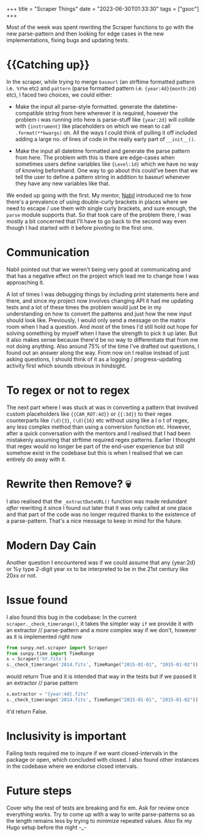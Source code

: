 +++
title = "Scraper Things"
date = "2023-06-30T01:33:30"
tags = ["gsoc"]
+++

Most of the week was spent rewriting the Scraper functions to go with the new parse-pattern and then looking for edge cases in the new implementations, fixing bugs and updating tests.

# {{Catching up}}
In the scraper, while trying to merge `baseurl` (an strftime formatted pattern i.e.` %Y%m` etc) and `pattern` (parse formatted pattern i.e. `{year:4d}{month:2d}` etc), I faced two choices, we could either:

- Make the input all parse-style formatted. generate the datetime-compatible string from here wherever it is required, however the problem i was running into here is parse-stuff like `{year:2d}` will collide with `{instrument}` like placeholders on which we mean to call `.format(**kwargs)` on. All the ways I could think of pulling it off included adding a large no. of lines of code in the really early part of `__init__()`.

- Make the input all datetime formatted and generate the parse pattern from here. The problem with this is there are edge-cases when sometimes users define variables like `{Level:1d}` which we have no way of knowing beforehand. One way to go about this could've been that we tell the user to define a pattern string in addition to baseurl whenever they have any new variables like that.

We ended up going with the first. My mentor, [Nabil](https://github.com/Nabobalis) introduced me to how there's a prevalence of using double-curly brackets in places where we need to escape / use them with single curly brackets, and sure enough, the `parse` module supports that. So that took care of the problem there, I was mostly a bit concerned that I'll have to go back to the second way even though I had started with it before pivoting to the first one.

# Communication
Nabil pointed out that we weren't being very good at communicating and that has a negative effect on the project which lead me to change how I was approaching it.

A lot of times I was debugging things by including print statements here and there, and since my project now involves changing API it had me updating tests and a lot of these times the problem would just be in my understanding on how to convert the patterns and just how the new input should look like. Previously, I would only send a message on the matrix room when I had a question. And most of the times I'd still hold out hope for solving something by myself when I have the strength to pick it up later. But it also makes sense because there'd be no way to differentiate that from me not doing anything. Also around 75% of the time I've drafted out questions, I found out an answer along the way. From now on I realise instead of just asking questions, I should think of it as a logging / progress-updating activity first which sounds obvious in hindsight.

# To regex or not to regex
The next part where I was stuck at was in converting a pattern that involved custom placeholders like `{{CAR_ROT:4d}}` or `{{:3d}}` to their regex counterparts like  `(\d){3}`, `(\d){16}` etc without using like a l o t of regex, any less complex method than using a conversion function etc. However, after a quick conversation with the mentors and I realised that I had been mistakenly assuming that strftime required regex patterns. Earlier I thought that regex would no longer be part of the end-user experience but still somehow exist in the codebase but this is when I realised that we can entirely do away with it.

# Rewrite then Remove? 💀
I also realised that the `_extractDateURL()` function was made redundant _after_ rewriting it since I found out later that it was only called at one place and that part of the code was no longer required thanks to the existence of a parse-pattern. That's a nice message to keep in mind for the future.

# Modern Day Cain
Another question I encountered was if we could assume that any {year:2d} or %y type 2-digit year xx to be interpreted to be in the 21st century like 20xx or not.

# Issue found
I also found this bug in the codebase:
In the current `scraper._check_timerange()`, it takes the simpler way `if` we provide it with an extractor // parse-pattern and a more complex way if we don't, however as it is implemented right now

```python
from sunpy.net.scraper import Scraper
from sunpy.time import TimeRange
s = Scraper('%Y.fits')
s._check_timerange('2014.fits', TimeRange("2015-01-01", "2015-01-02"))
```

would return True and it is intended that way in the tests but if we passed it an extractor // parse pattern

```python
s.extractor = "{year:4d}.fits"
s._check_timerange('2014.fits', TimeRange("2015-01-01", "2015-01-02"))
```
it'd return False.

# Inclusivity is important
Failing tests required me to inqure if we want closed-intervals in the package or open, which concluded with closed. I also found other instances in the codebase where we endorse closed intervals. 

# Future steps
Cover why the rest of tests are breaking and fix em.
Ask for review once everything works.
Try to come up with a way to write parse-patterns so as the length remains less by trying to minimize repeated values.
Also fix my Hugo setup before the night -_-